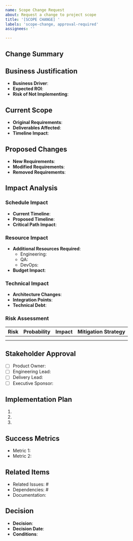 ```yaml
---
name: Scope Change Request
about: Request a change to project scope
title: '[SCOPE CHANGE] '
labels: 'scope-change, approval-required'
assignees: ''

---
```


## Change Summary
<!-- Provide a brief summary of the scope change -->

## Business Justification
<!-- Explain why this scope change is necessary -->
- **Business Driver**: <!-- Market opportunity, customer request, regulatory requirement, etc. -->
- **Expected ROI**: <!-- Quantifiable benefits if possible -->
- **Risk of Not Implementing**: <!-- What happens if we don't make this change? -->

## Current Scope
<!-- Describe the current agreed-upon scope that will be affected -->
- **Original Requirements**: 
- **Deliverables Affected**:
- **Timeline Impact**:

## Proposed Changes
<!-- Detail the specific changes being requested -->
- **New Requirements**:
- **Modified Requirements**:
- **Removed Requirements**:

## Impact Analysis

### Schedule Impact
- **Current Timeline**: <!-- Original dates -->
- **Proposed Timeline**: <!-- New dates -->
- **Critical Path Impact**: <!-- Yes/No and details -->

### Resource Impact
- **Additional Resources Required**:
  - Engineering: <!-- Person-days/weeks -->
  - QA: <!-- Person-days/weeks -->
  - DevOps: <!-- Person-days/weeks -->
- **Budget Impact**: <!-- Estimated additional cost -->

### Technical Impact
- **Architecture Changes**: <!-- Yes/No and details -->
- **Integration Points**: <!-- New or modified integrations -->
- **Technical Debt**: <!-- Any technical debt incurred -->

### Risk Assessment
| Risk | Probability | Impact | Mitigation Strategy |
|------|------------|--------|-------------------|
| <!-- Risk 1 --> | <!-- Low/Medium/High --> | <!-- Low/Medium/High --> | <!-- Mitigation --> |
| <!-- Risk 2 --> | <!-- Low/Medium/High --> | <!-- Low/Medium/High --> | <!-- Mitigation --> |

## Stakeholder Approval
<!-- List required approvals -->
- [ ] Product Owner: <!-- Name -->
- [ ] Engineering Lead: <!-- Name -->
- [ ] Delivery Lead: <!-- Name -->
- [ ] Executive Sponsor: <!-- Name -->

## Implementation Plan
<!-- High-level plan for implementing the scope change -->
1. <!-- Step 1 -->
2. <!-- Step 2 -->
3. <!-- Step 3 -->

## Success Metrics
<!-- How will we measure the success of this change? -->
- Metric 1: <!-- Description and target -->
- Metric 2: <!-- Description and target -->

## Related Items
<!-- Link to related issues, PRs, or documentation -->
- Related Issues: #
- Dependencies: #
- Documentation: 

## Decision
<!-- To be filled by approvers -->
- **Decision**: <!-- Approved/Rejected/Deferred -->
- **Decision Date**: 
- **Conditions**: <!-- Any conditions attached to the approval -->